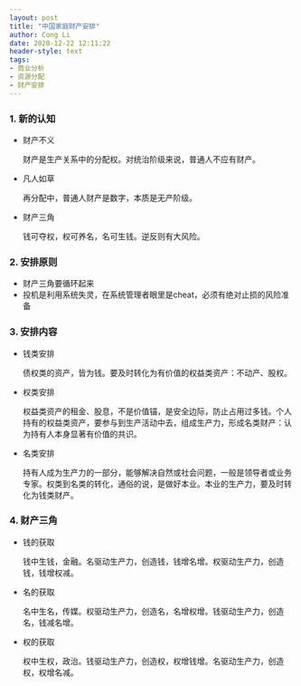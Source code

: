 ```yaml
---
layout: post
title: "中国家庭财产安排"
author: Cong Li
date: 2020-12-22 12:11:22
header-style: text
tags:
- 商业分析
- 资源分配
- 财产安排
---
```

### 1. 新的认知

- 财产不义

  财产是生产关系中的分配权。对统治阶级来说，普通人不应有财产。

- 凡人如草

  再分配中，普通人财产是数字，本质是无产阶级。

- 财产三角

  钱可夺权，权可养名，名可生钱。逆反则有大风险。

### 2. 安排原则

- 财产三角要循环起来
- 投机是利用系统失灵，在系统管理者眼里是cheat，必须有绝对止损的风险准备

### 3.  安排内容

- 钱类安排

  债权类的资产，皆为钱。要及时转化为有价值的权益类资产：不动产、股权。

- 权类安排

  权益类资产的租金、股息，不是价值锚，是安全边际，防止占用过多钱。个人持有的权益类资产，要参与到生产活动中去，组成生产力，形成名类财产：认为持有人本身显著有价值的共识。

- 名类安排

  持有人成为生产力的一部分，能够解决自然或社会问题，一般是领导者或业务专家。权类到名类的转化，通俗的说，是做好本业。本业的生产力，要及时转化为钱类财产。

### 4. 财产三角

- 钱的获取

  钱中生钱，金融。名驱动生产力，创造钱，钱增名增。权驱动生产力，创造钱，钱增权减。

- 名的获取

  名中生名，传媒。权驱动生产力，创造名，名增权增。钱驱动生产力，创造名，钱减名增。

- 权的获取

  权中生权，政治。钱驱动生产力，创造权，权增钱增。名驱动生产力，创造权，权增名减。